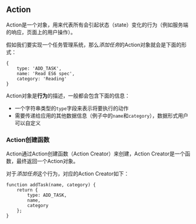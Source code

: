 ﻿## Action

Action是一个对象，用来代表所有会引起状态（state）变化的行为（例如服务端的响应，页面上的用户操作）。

假如我们要实现一个任务管理系统，那么*添加任务*的Action对象就会是下面的形式：

    {
        type: 'ADD_TASK',
        name: 'Read ES6 spec',
        category: 'Reading'
    }

Action对象是**行为**的描述，一般都会包含下面的信息：

- 一个字符串类型的`type`字段来表示将要执行的动作    
- 需要传递给应用的其他数据信息（例子中的`name`和`category`），数据形式用户可以自定义


### Action创建函数

Action通过Action创建函数（Action Creator）来创建，Action Creator是一个函数，最终返回一个Action对象。

对于*添加任务*这个行为，对应的Action Creator如下：

    function addTask(name, category) {
        return {
            type: ADD_TASK,
            name,
            category
        };
    }


    